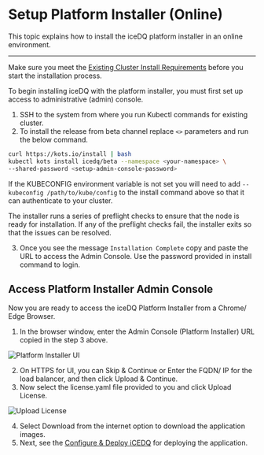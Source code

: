 # Setup Platform Installer (Online)

This topic explains how to install the iceDQ platform installer in an online environment.

---

Make sure you meet the [Existing Cluster Install Requirements](existing-cluster-requirements) before you start the installation process.

To begin installing iceDQ with the platform installer, you must first set up access to administrative (admin) console. 

1. SSH to the system from where you run Kubectl commands for existing cluster. 
2. To install the release from beta channel replace `<>` parameters and run the below command. 

```bash
curl https://kots.io/install | bash
kubectl kots install icedq/beta --namespace <your-namespace> \
--shared-password <setup-admin-console-password>
```

If the KUBECONFIG environment variable is not set you will need to add `--kubeconfig /path/to/kube/config` to the install command above so that it can authenticate to your cluster.

The installer runs a series of preflight checks to ensure that the node is ready for installation. If any of the preflight checks fail, the installer exits so that the issues can be resolved.

3. Once you see the message `Installation Complete` copy and paste the URL to access the Admin Console. Use the password provided in install command to login. 

## Access Platform Installer Admin Console

Now you are ready to access the iceDQ Platform Installer from a Chrome/ Edge Browser. 

1. In the browser window, enter the Admin Console (Platform Installer) URL copied in the step 3 above. 

![Platform Installer UI](/img/kotsadmin-landing-page.png)

2. On HTTPS for UI, you can Skip & Continue or Enter the FQDN/ IP for the load balancer, and then click Upload & Continue. 
3. Now select the license.yaml file provided to you and click Upload License. 

![Upload License](/img/upload-license.png)

4. Select Download from the internet option to download the application images. 
5. Next, see the [Configure & Deploy iCEDQ](existing-cluster-icedq-install) for deploying the application.